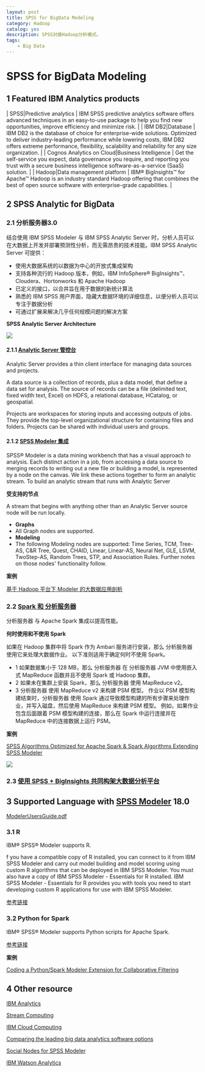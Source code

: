 ```yaml
---
layout: post
title: SPSS for BigData Modeling
category: Hadoop
catalog: yes
description: SPSS对接Hadoop分析模式。
tags:
    - Big Data
---
```


# SPSS for BigData Modeling

## 1 Featured IBM Analytics products


| SPSS\|Predictive analytics     | IBM SPSS predictive analytics software offers advanced techniques in an easy-to-use package to help you find new opportunities, improve efficiency and minimize risk.                                                                            |
| IBM DB2\|Database                 | IBM DB2 is the database of choice for enterprise-wide solutions. Optimized to deliver industry-leading performance while lowering costs, IBM DB2 offers extreme performance, flexibility, scalability and reliability for any size organization. |
| Cognos Analytics on Cloud\|Business Intelligence    | Get the self-service you expect, data governance you require, and reporting you trust with a secure business intelligence software-as-a-service (SaaS) solution.                                                                                 |
| Hadoop\|Data management platform | IBM® BigInsights™ for Apache™ Hadoop is an industry standard Hadoop offering that combines the best of open source software with enterprise-grade capabilities.                                                                                  |

## 2 SPSS Analytic for BigData

### 2.1 分析服务器3.0

结合使用 IBM SPSS Modeler 与 IBM SPSS Analytic Server 时，分析人员可以在大数据上开发并部署预测性分析，而无需昂贵的技术技能。IBM SPSS Analytic Server 可提供：

* 使用大数据系统的以数据为中心的开放式集成架构
* 支持各种流行的 Hadoop 版本，例如，IBM InfoSphere® BigInsights™、Cloudera、Hortonworks 和 Apache Hadoop
* 已定义的接口，以合并旨在用于数据的新统计算法
* 熟悉的 IBM SPSS 用户界面，隐藏大数据环境的详细信息，以便分析人员可以专注于数据分析
* 可通过扩展来解决几乎任何规模问题的解决方案

**SPSS Analytic Server Architecture**

[![](E:/machinelearningadvance/images/spss_as_architecture.jpg)](http://www.ibm.com/support/knowledgecenter/SSWLVY_3.0.0/analytic_server_overview_ddita/analytic_server/overview/ae_architecture.html)

#### 2.1.1 [Analytic Server 管控台](http://www.ibm.com/support/knowledgecenter/zh/SSWLVY_3.0.0/analytic_server_user-guide_ddita/analytic_server/idh_admin_console.html)

Analytic Server provides a thin client interface for managing data sources and projects.

A data source is a collection of records, plus a data model, that define a data set for analysis. The source of records can be a file (delimited text, fixed width text, Excel) on HDFS, a relational database, HCatalog, or geospatial.

Projects are workspaces for storing inputs and accessing outputs of jobs. They provide the top-level organizational structure for containing files and folders. Projects can be shared with individual users and groups.

#### 2.1.2 [SPSS Modeler 集成](http://www.ibm.com/support/knowledgecenter/zh/SSWLVY_3.0.0/analytic_server_user-guide_ddita/analytic_server/ae_modeler_integration_overview.html)

SPSS® Modeler is a data mining workbench that has a visual approach to analysis. Each distinct action in a job, from accessing a data source to merging records to writing out a new file or building a model, is represented by a node on the canvas. We link these actions together to form an analytic stream. To build an analytic stream that runs with Analytic Server

**受支持的节点**

A stream that begins with anything other than an Analytic Server source node will be run locally.

* **Graphs**
* All Graph nodes are supported.
* **Modeling**
* The following Modeling nodes are supported: Time Series, TCM, Tree-AS, C&R Tree, Quest, CHAID, Linear, Linear-AS, Neural Net, GLE, LSVM, TwoStep-AS, Random Trees, STP, and Association Rules. Further notes on those nodes' functionality follow.

**案例**

[基于 Hadoop 平台下 Modeler 的大数据应用剖析](http://www.ibm.com/developerworks/cn/data/library/bd-1312hadoop-modeler/)

### 2.2 [Spark 和 分析服务器](http://www.ibm.com/support/knowledgecenter/zh/SSWLVY_3.0.0/analytic_server_overview_ddita/analytic_server/overview/as_spark.html)

分析服务器 与 Apache Spark 集成以提高性能。

**何时使用和不使用 Spark**

如果在 Hadoop 集群中将 Spark 作为 Ambari 服务进行安装，那么 分析服务器 使用它来处理大数据作业。 以下准则适用于确定何时不使用 Spark。

* 1 如果数据集小于 128 MB，那么 分析服务器 在 分析服务器 JVM 中使用嵌入式 MapReduce 函数并且不使用 Spark 或 Hadoop 集群。
* 2 如果未在集群上安装 Spark，那么 分析服务器 使用 MapReduce v2。
* 3 分析服务器 使用 MapReduce v2 来构建 PSM 模型。 作业以 PSM 模型构建结束时，分析服务器 使用 Spark 通过导致模型构建的所有步骤来处理作业，并写入磁盘，然后使用 MapReduce 来构建 PSM 模型。 例如，如果作业包含后面跟着 PSM 模型构建的连接，那么在 Spark 中运行连接并在 MapReduce 中的连接数据上运行 PSM。

**案例**

[SPSS Algorithms Optimized for Apache Spark & Spark Algorithms Extending SPSS Modeler](https://developer.ibm.com/predictiveanalytics/2015/11/06/spss-algorithms-optimized-for-apache-spark-spark-algorithms-extending-spss-modeler/)

![](E:/machinelearningadvance/images/spss_spark_table1105.png)

### 2.3 [使用 SPSS + BigInsights 共同构架大数据分析平台](http://www.tuicool.com/articles/V3QVn23)

## 3 Supported Language with [SPSS Modeler](http://www.ibm.com/support/knowledgecenter/SS3RA7) 18.0

[ModelerUsersGuide.pdf](ftp://public.dhe.ibm.com/software/analytics/spss/documentation/modeler/18.0/en/ModelerUsersGuide.pdf)

### 3.1 R

IBM® SPSS® Modeler supports R.

f you have a compatible copy of R installed, you can connect to it from IBM SPSS Modeler and carry out model building and model scoring using custom R algorithms that can be deployed in IBM SPSS Modeler. You must also have a copy of IBM SPSS Modeler - Essentials for R installed. IBM SPSS Modeler - Essentials for R provides you with tools you need to start developing custom R applications for use with IBM SPSS Modeler.

[参考链接](http://www.ibm.com/support/knowledgecenter/SS3RA7_18.0.0/modeler_r_nodes_ddita/clementine/r_nodes.html)

### 3.2 Python for Spark

IBM® SPSS® Modeler supports Python scripts for Apache Spark.

[参考链接](http://www.ibm.com/support/knowledgecenter/SS3RA7_18.0.0/modeler_r_nodes_ddita/clementine/r_intro_pyspark.html)

**案例**

[Coding a Python/Spark Modeler Extension for Collaborative Filtering](https://developer.ibm.com/predictiveanalytics/2016/03/07/coding-a-pythonspark-modeler-extension-for-collaborative-filtering/)


## 4 Other resource

[IBM Analytics](http://www.ibm.com/analytics/us/en/)

[Stream Computing](http://www.ibm.com/analytics/us/en/technology/stream-computing/)

[IBM Cloud Computing](http://www.ibm.com/cloud-computing/)

[Comparing the leading big data analytics software options](http://searchbusinessanalytics.techtarget.com/feature/Comparing-the-leading-big-data-analytics-software-options)

[Social Nodes for SPSS Modeler](https://developer.ibm.com/predictiveanalytics/2016/09/07/social-nodes-for-spss-modeler/)

[IBM Watson Analytics](https://www.ibm.com/analytics/watson-analytics/us-en/)
